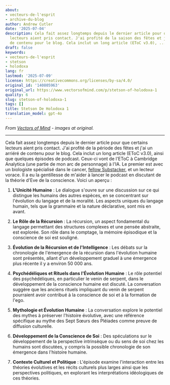 ```yaml
---
about:
- vecteurs-de-l'esprit
- archive-du-blog
author: Andrew Cutler
date: '2025-07-04'
description: Cela fait assez longtemps depuis le dernier article pour que certains
  lecteurs aient pris contact. J'ai profité de la saison des fêtes et j'ai un arriéré
  de contenu pour le blog. Cela inclut un long article (EToC v3.0), ...
draft: false
keywords:
- vecteurs-de-l'esprit
- stetson
- holodoxa
lang: fr
lastmod: '2025-07-09'
license: https://creativecommons.org/licenses/by-sa/4.0/
original_id: '140805963'
original_url: https://www.vectorsofmind.com/p/stetson-of-holodoxa-1
quality: 6
slug: stetson-of-holodoxa-1
tags: []
title: Stetson De Holodoxa 1
translation_model: gpt-4o
---
```


*From [Vectors of Mind](https://www.vectorsofmind.com/p/stetson-of-holodoxa-1) - images at original.*

---

Cela fait assez longtemps depuis le dernier article pour que certains lecteurs aient pris contact. J'ai profité de la période des fêtes et j'ai un arriéré de contenu pour le blog. Cela inclut un long article (EToC v3.0), ainsi que quelques épisodes de podcast. Ceux-ci vont de l'EToC à Cambridge Analytica (une partie de mon arc de personnage) à l'IA. Le premier est avec un biologiste spécialisé dans le cancer, [fellow Substacker](https://stetson.substack.com/), et un lecteur vorace. Il a eu la gentillesse de m'aider à lancer le podcast en discutant de la théorie d'Eve de la conscience. Voici un aperçu :

 1. **L'Unicité Humaine** : Le dialogue s'ouvre sur une discussion sur ce qui distingue les humains des autres espèces, en se concentrant sur l'évolution du langage et de la moralité. Les aspects uniques du langage humain, tels que la grammaire et la nature déclarative, sont mis en avant.

 2. **Le Rôle de la Récursion** : La récursion, un aspect fondamental du langage permettant des structures complexes et une pensée abstraite, est explorée. Son rôle dans le comptage, la mémoire épisodique et la conscience de soi est souligné.

 3. **Évolution de la Récursion et de l'Intelligence** : Les débats sur la chronologie de l'émergence de la récursion dans l'évolution humaine sont présentés, allant d'un développement graduel à une émergence plus récente il y a environ 50 000 ans.

 4. **Psychédéliques et Rituels dans l'Évolution Humaine** : Le rôle potentiel des psychédéliques, en particulier le venin de serpent, dans le développement de la conscience humaine est discuté. La conversation suggère que les anciens rituels impliquant du venin de serpent pourraient avoir contribué à la conscience de soi et à la formation de l'ego.

 5. **Mythologie et Évolution Humaine** : La conversation explore le potentiel des mythes à préserver l'histoire évolutive, avec une référence spécifique au mythe des Sept Sœurs des Pléiades comme preuve de diffusion culturelle.

 6. **Développement de la Conscience de Soi** : Des spéculations sur le développement de la perspective intrinsèque ou du sens de soi chez les humains sont discutées, y compris la possible chronologie de son émergence dans l'histoire humaine.

 7. **Contexte Culturel et Politique** : L'épisode examine l'interaction entre les théories évolutives et les récits culturels plus larges ainsi que les perspectives politiques, en explorant les interprétations idéologiques de ces théories.